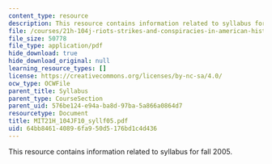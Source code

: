 ```yaml
---
content_type: resource
description: This resource contains information related to syllabus for fall 2005.
file: /courses/21h-104j-riots-strikes-and-conspiracies-in-american-history-fall-2010/64bb846140896fa950d5176bd1c4d436_MIT21H_104JF10_syllf05.pdf
file_size: 50778
file_type: application/pdf
hide_download: true
hide_download_original: null
learning_resource_types: []
license: https://creativecommons.org/licenses/by-nc-sa/4.0/
ocw_type: OCWFile
parent_title: Syllabus
parent_type: CourseSection
parent_uid: 576be124-e94a-ba8d-97ba-5a866a0864d7
resourcetype: Document
title: MIT21H_104JF10_syllf05.pdf
uid: 64bb8461-4089-6fa9-50d5-176bd1c4d436
---
```

This resource contains information related to syllabus for fall 2005.